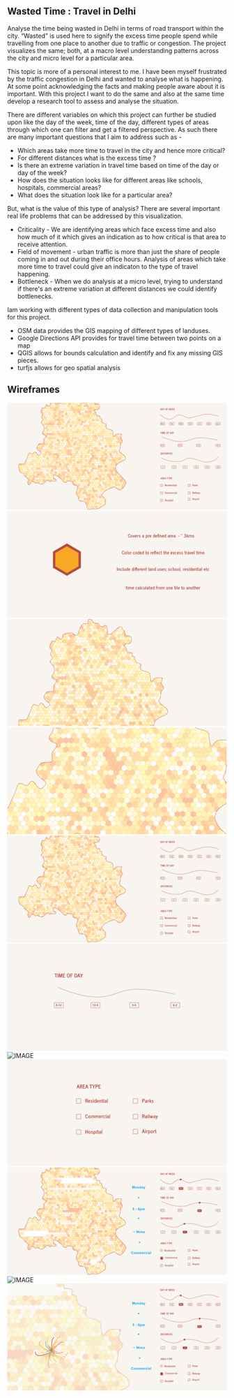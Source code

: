 
## Wasted Time : Travel in Delhi

Analyse the time being wasted in Delhi in terms of road transport within the city. “Wasted” is used here to signify the excess time people spend while travelling from one place to another due to traffic or congestion. The project visualizes the same; both, at a macro level understanding patterns across the city and micro level for a particular area.

This topic is more of a personal interest to me. I have been myself frustrated by the traffic congestion in Delhi and wanted to analyse what is happening. At some point acknowledging the facts and making people aware about it is important. With this project I want to do the same and also at the same time develop a research tool to assess and analyse the situation.

There are different variables on which this project can further be studied upon like the day of the week, time of the day, different types of areas through which one can filter and get a filtered perspective.  As such there are many important questions that I aim to address such as - 
- Which areas take more time to travel in the city and hence more critical?
- For different distances what is the excess time ?
- Is there an extreme variation in travel time based on time of the day or day of the week?
- How does the situation looks like for different areas like schools, hospitals, commercial areas?
- What does the situation look like for a particular area?

But, what is the value of this type of analysis? There are several important real life problems that can be addressed by this visualization.
- Criticality - We are identifying areas which face excess time and also how much of it which gives an indication as to how critical is that area to receive attention.
- Field of movement - urban traffic is more than just the share of people coming in and out during their office hours. Analysis of areas which take more time to travel could give an indicaton to the type of travel happening.
- Bottleneck  - When we do analysis at a micro level, trying to understand if there's an extreme variation at different distances we could identify bottlenecks.

Iam working with different types of data collection and manipulation tools for this project. 
- OSM data provides the GIS mapping of different types of landuses. 
- Google Directions API provides for travel time between two points on a map
- QGIS allows for bounds calculation and identify and fix any missing GIS pieces.
- turfjs allows for geo spatial analysis


## Wireframes
![IMAGE](https://raw.githubusercontent.com/agaase/msdv-thesis/master/visualization/mocks1/4.png)
![IMAGE](https://raw.githubusercontent.com/agaase/msdv-thesis/master/visualization/mocks1/5.png)
![IMAGE](https://raw.githubusercontent.com/agaase/msdv-thesis/master/visualization/mocks1/6.png)
![IMAGE](https://raw.githubusercontent.com/agaase/msdv-thesis/master/visualization/mocks1/7.png)
![IMAGE](https://raw.githubusercontent.com/agaase/msdv-thesis/master/visualization/mocks1/8.png)
![IMAGE](https://raw.githubusercontent.com/agaase/msdv-thesis/master/visualization/mocks1/10.png)
![IMAGE](https://raw.githubusercontent.com/agaase/msdv-thesis/master/visualization/mocks1/11.png)
![IMAGE](https://raw.githubusercontent.com/agaase/msdv-thesis/master/visualization/mocks1/12.png)
![IMAGE](https://raw.githubusercontent.com/agaase/msdv-thesis/master/visualization/mocks1/13.png)
![IMAGE](https://raw.githubusercontent.com/agaase/msdv-thesis/master/visualization/mocks1/14.png)
![IMAGE](https://raw.githubusercontent.com/agaase/msdv-thesis/master/visualization/mocks1/15.png)

